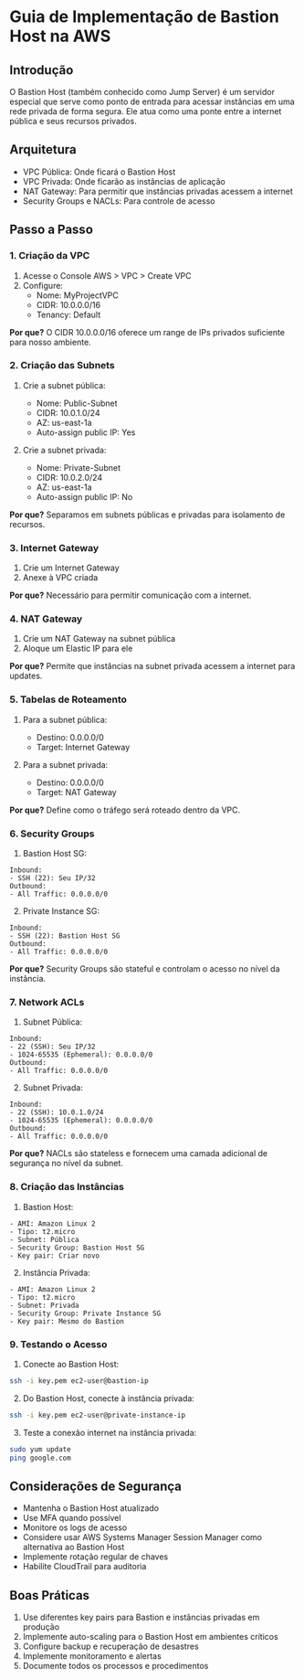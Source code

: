 # Guia de Implementação de Bastion Host na AWS

## Introdução
O Bastion Host (também conhecido como Jump Server) é um servidor especial que serve como ponto de entrada para acessar instâncias em uma rede privada de forma segura. Ele atua como uma ponte entre a internet pública e seus recursos privados.

## Arquitetura
- VPC Pública: Onde ficará o Bastion Host
- VPC Privada: Onde ficarão as instâncias de aplicação
- NAT Gateway: Para permitir que instâncias privadas acessem a internet
- Security Groups e NACLs: Para controle de acesso

## Passo a Passo

### 1. Criação da VPC
1. Acesse o Console AWS > VPC > Create VPC
2. Configure:
   - Nome: MyProjectVPC
   - CIDR: 10.0.0.0/16
   - Tenancy: Default
   

**Por que?** O CIDR 10.0.0.0/16 oferece um range de IPs privados suficiente para nosso ambiente.

### 2. Criação das Subnets
1. Crie a subnet pública:
   - Nome: Public-Subnet
   - CIDR: 10.0.1.0/24
   - AZ: us-east-1a
   - Auto-assign public IP: Yes

2. Crie a subnet privada:
   - Nome: Private-Subnet
   - CIDR: 10.0.2.0/24
   - AZ: us-east-1a
   - Auto-assign public IP: No

**Por que?** Separamos em subnets públicas e privadas para isolamento de recursos.

### 3. Internet Gateway
1. Crie um Internet Gateway
2. Anexe à VPC criada

**Por que?** Necessário para permitir comunicação com a internet.

### 4. NAT Gateway
1. Crie um NAT Gateway na subnet pública
2. Aloque um Elastic IP para ele

**Por que?** Permite que instâncias na subnet privada acessem a internet para updates.

### 5. Tabelas de Roteamento
1. Para a subnet pública:
   - Destino: 0.0.0.0/0
   - Target: Internet Gateway

2. Para a subnet privada:
   - Destino: 0.0.0.0/0
   - Target: NAT Gateway

**Por que?** Define como o tráfego será roteado dentro da VPC.

### 6. Security Groups

1. Bastion Host SG:
```
Inbound:
- SSH (22): Seu IP/32
Outbound:
- All Traffic: 0.0.0.0/0
```

2. Private Instance SG:
```
Inbound:
- SSH (22): Bastion Host SG
Outbound:
- All Traffic: 0.0.0.0/0
```

**Por que?** Security Groups são stateful e controlam o acesso no nível da instância.

### 7. Network ACLs
1. Subnet Pública:
```
Inbound:
- 22 (SSH): Seu IP/32
- 1024-65535 (Ephemeral): 0.0.0.0/0
Outbound:
- All Traffic: 0.0.0.0/0
```

2. Subnet Privada:
```
Inbound:
- 22 (SSH): 10.0.1.0/24
- 1024-65535 (Ephemeral): 0.0.0.0/0
Outbound:
- All Traffic: 0.0.0.0/0
```

**Por que?** NACLs são stateless e fornecem uma camada adicional de segurança no nível da subnet.

### 8. Criação das Instâncias

1. Bastion Host:
```
- AMI: Amazon Linux 2
- Tipo: t2.micro
- Subnet: Pública
- Security Group: Bastion Host SG
- Key pair: Criar novo
```

2. Instância Privada:
```
- AMI: Amazon Linux 2
- Tipo: t2.micro
- Subnet: Privada
- Security Group: Private Instance SG
- Key pair: Mesmo do Bastion
```

### 9. Testando o Acesso

1. Conecte ao Bastion Host:
```bash
ssh -i key.pem ec2-user@bastion-ip
```

2. Do Bastion Host, conecte à instância privada:
```bash
ssh -i key.pem ec2-user@private-instance-ip
```

3. Teste a conexão internet na instância privada:
```bash
sudo yum update
ping google.com
```

## Considerações de Segurança
- Mantenha o Bastion Host atualizado
- Use MFA quando possível
- Monitore os logs de acesso
- Considere usar AWS Systems Manager Session Manager como alternativa ao Bastion Host
- Implemente rotação regular de chaves
- Habilite CloudTrail para auditoria

## Boas Práticas
1. Use diferentes key pairs para Bastion e instâncias privadas em produção
2. Implemente auto-scaling para o Bastion Host em ambientes críticos
3. Configure backup e recuperação de desastres
4. Implemente monitoramento e alertas
5. Documente todos os processos e procedimentos
